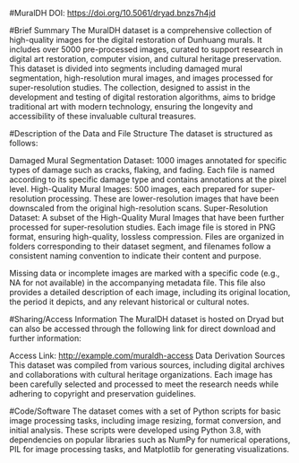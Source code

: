 #MuralDH
DOI: https://doi.org/10.5061/dryad.bnzs7h4jd

#Brief Summary
The MuralDH dataset is a comprehensive collection of high-quality images for the digital restoration of Dunhuang murals. It includes over 5000 pre-processed images, curated to support research in digital art restoration, computer vision, and cultural heritage preservation. This dataset is divided into segments including damaged mural segmentation, high-resolution mural images, and images processed for super-resolution studies. The collection, designed to assist in the development and testing of digital restoration algorithms, aims to bridge traditional art with modern technology, ensuring the longevity and accessibility of these invaluable cultural treasures.

#Description of the Data and File Structure
The dataset is structured as follows:

Damaged Mural Segmentation Dataset: 1000 images annotated for specific types of damage such as cracks, flaking, and fading. Each file is named according to its specific damage type and contains annotations at the pixel level.
High-Quality Mural Images: 500 images, each prepared for super-resolution processing. These are lower-resolution images that have been downscaled from the original high-resolution scans.
Super-Resolution Dataset: A subset of the High-Quality Mural Images that have been further processed for super-resolution studies.
Each image file is stored in PNG format, ensuring high-quality, lossless compression. Files are organized in folders corresponding to their dataset segment, and filenames follow a consistent naming convention to indicate their content and purpose.

Missing data or incomplete images are marked with a specific code (e.g., NA for not available) in the accompanying metadata file. This file also provides a detailed description of each image, including its original location, the period it depicts, and any relevant historical or cultural notes.

#Sharing/Access Information
The MuralDH dataset is hosted on Dryad but can also be accessed through the following link for direct download and further information:

Access Link: http://example.com/muraldh-access
Data Derivation Sources
This dataset was compiled from various sources, including digital archives and collaborations with cultural heritage organizations. Each image has been carefully selected and processed to meet the research needs while adhering to copyright and preservation guidelines.

#Code/Software
The dataset comes with a set of Python scripts for basic image processing tasks, including image resizing, format conversion, and initial analysis. These scripts were developed using Python 3.8, with dependencies on popular libraries such as NumPy for numerical operations, PIL for image processing tasks, and Matplotlib for generating visualizations.
